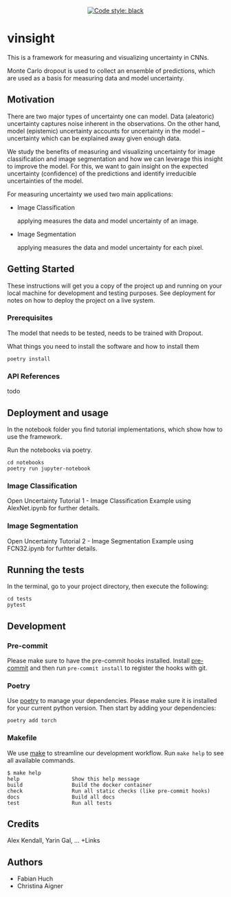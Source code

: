 <p align="center">
<a href="https://github.com/ambv/black"><img alt="Code style: black" src="https://img.shields.io/badge/code%20style-black-000000.svg"></a>
</p>

# vinsight
This is a framework for measuring and visualizing uncertainty in CNNs.

Monte Carlo dropout is used to collect an ensemble of predictions, which are used as a basis for measuring data and model uncertainty.

## Motivation

There are two major types of uncertainty one can model. Data (aleatoric) uncertainty captures noise inherent in the observations. On the other hand, model (epistemic) uncertainty accounts for uncertainty in the model – uncertainty which can be explained away given enough data.

We study the benefits of measuring and visualizing uncertainty for image classification and image segmentation and how we can leverage this insight to improve the model.
For this, we want to gain insight on the expected uncertainty (confidence) of the predictions and identify irreducible uncertainties of the model.

For measuring uncertainty we used two main applications:

 * Image Classification
 
    applying <name of our tool> measures the data and model uncertainty of an image.

 * Image Segmentation
 
    applying <name of our tool> measures the data and model uncertainty for each pixel.

## Getting Started

These instructions will get you a copy of the project up and running on your local machine for development and testing purposes. See deployment for notes on how to deploy the project on a live system.

### Prerequisites

The model that needs to be tested, needs to be trained with Dropout. 

What things you need to install the software and how to install them

```
poetry install
```

### API References

todo

## Deployment and usage

In the notebook folder you find tutorial implementations, which show how to use the framework. 

Run the notebooks via poetry.

```
cd notebooks
poetry run jupyter-notebook
```

### Image Classification

Open Uncertainty Tutorial 1 - Image Classification Example using AlexNet.ipynb for further details.

### Image Segmentation

Open Uncertainty Tutorial 2 - Image Segmentation Example using FCN32.ipynb for furhter details. 

## Running the tests

In the terminal, go to your project directory, then execute the following:

```
cd tests
pytest
```

## Development

### Pre-commit
Please make sure to have the pre-commit hooks installed.
Install [pre-commit](https://pre-commit.com/) and then run `pre-commit install` to register the hooks with git.

### Poetry
Use [poetry](https://poetry.eustace.io/) to manage your dependencies.
Please make sure it is installed for your current python version.
Then start by adding your dependencies:
```console
poetry add torch
```

### Makefile
We use [make](https://www.gnu.org/software/make/) to streamline our development workflow.
Run `make help` to see all available commands.

<!-- START makefile-doc -->
```
$ make help 
help                 Show this help message
build                Build the docker container
check                Run all static checks (like pre-commit hooks)
docs                 Build all docs
test                 Run all tests 
```
<!-- END makefile-doc -->

## Credits

Alex Kendall, Yarin Gal, ... +Links

## Authors

* Fabian Huch
* Christina Aigner
